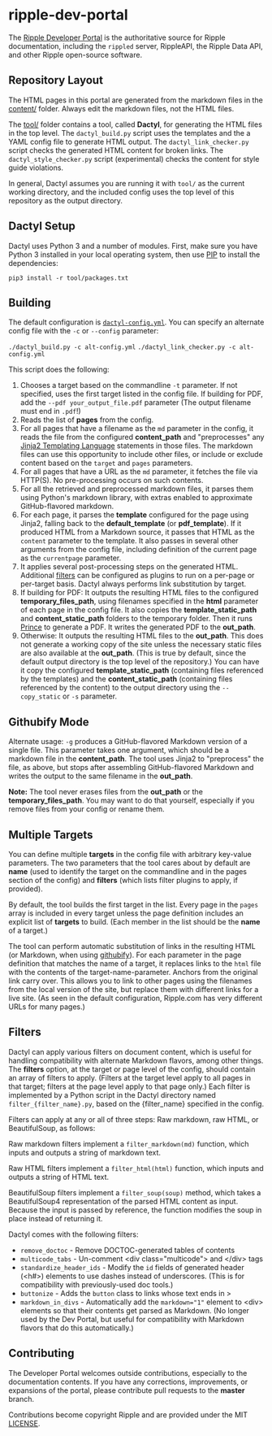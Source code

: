 ripple-dev-portal
=================

The [Ripple Developer Portal](https://dev.ripple.com) is the authoritative source for Ripple documentation, including the `rippled` server, RippleAPI, the Ripple Data API, and other Ripple open-source software.


Repository Layout
-----------------

The HTML pages in this portal are generated from the markdown files in the [content/](content/) folder. Always edit the markdown files, not the HTML files.

The [tool/](tool/) folder contains a tool, called **Dactyl**, for generating the HTML files in the top level. The `dactyl_build.py` script uses the templates and the a YAML config file to generate HTML output. The `dactyl_link_checker.py` script checks the generated HTML content for broken links. The `dactyl_style_checker.py` script (experimental) checks the content for style guide violations.

In general, Dactyl assumes you are running it with `tool/` as the current working directory, and the included config uses the top level of this repository as the output directory.

Dactyl Setup
------------

Dactyl uses Python 3 and a number of modules. First, make sure you have Python 3 installed in your local operating system, then use [PIP](https://pip.pypa.io/en/stable/) to install the dependencies:

`pip3 install -r tool/packages.txt`


Building
--------

The default configuration is [`dactyl-config.yml`](tool/dactyl-config.yml). You can specify an alternate config file with the `-c` or `--config` parameter:

`./dactyl_build.py -c alt-config.yml`
`./dactyl_link_checker.py -c alt-config.yml`

This script does the following:

1. Chooses a target based on the commandline `-t` parameter. If not specified, uses the first target listed in the config file. If building for PDF, add the `--pdf your_output_file.pdf` parameter (The output filename must end in `.pdf`!)
2. Reads the list of **pages** from the config.
3. For all pages that have a filename as the `md` parameter in the config, it reads the file from the configured **content_path** and "preprocesses" any [Jinja2 Templating Language](http://jinja.pocoo.org/docs/dev/templates/) statements in those files. The markdown files can use this opportunity to include other files, or include or exclude content based on the `target` and `pages` parameters.
4. For all pages that have a URL as the `md` parameter, it fetches the file via HTTP(S). No pre-processing occurs on such contents.
5. For all the retrieved and preprocessed markdown files, it parses them using Python's markdown library, with extras enabled to approximate GitHub-flavored markdown.
6. For each page, it parses the **template** configured for the page using Jinja2, falling back to the **default_template** (or **pdf_template**). If it produced HTML from a Markdown source, it passes that HTML as the `content` parameter to the template. It also passes in several other arguments from the config file, including definition of the current page as the `currentpage` parameter.
7. It applies several post-processing steps on the generated HTML. Additional [filters](#filters) can be configured as plugins to run on a per-page or per-target basis. Dactyl always performs link substitution by target.
8. If building for PDF: It outputs the resulting HTML files to the configured **temporary_files_path**, using filenames specified in the **html** parameter of each page in the config file. It also copies the **template_static_path** and **content_static_path** folders to the temporary folder. Then it runs [Prince](http://www.princexml.com/) to generate a PDF. It writes the generated PDF to the **out_path**.
9. Otherwise: It outputs the resulting HTML files to the **out_path**. This does not generate a working copy of the site unless the necessary static files are also available at the **out_path**. (This is true by default, since the default output directory is the top level of the repository.) You can have it copy the configured **template_static_path** (containing files referenced by the templates) and the **content_static_path** (containing files referenced by the content) to the output directory using the `--copy_static` or `-s` parameter.


Githubify Mode
--------------

Alternate usage: `-g` produces a GitHub-flavored Markdown version of a single file. This parameter takes one argument, which should be a markdown file in the **content_path**. The tool uses Jinja2 to "preprocess" the file, as above, but stops after assembling GitHub-flavored Markdown and writes the output to the same filename in the **out_path**.

**Note:** The tool never erases files from the **out_path** or the **temporary_files_path**. You may want to do that yourself, especially if you remove files from your config or rename them.


Multiple Targets
----------------

You can define multiple **targets** in the config file with arbitrary key-value parameters. The two parameters that the tool cares about by default are **name** (used to identify the target on the commandline and in the pages section of the config) and **filters** (which lists filter plugins to apply, if provided).

By default, the tool builds the first target in the list. Every page in the `pages` array is included in every target unless the page definition includes an explicit list of **targets** to build. (Each member in the list should be the **name** of a target.)

The tool can perform automatic substitution of links in the resulting HTML (or Markdown, when using [githubify](#githubify-mode)). For each parameter in the page definition that matches the name of a target, it replaces links to the `html` file with the contents of the target-name-parameter. Anchors from the original link carry over. This allows you to link to other pages using the filenames from the local version of the site, but replace them with different links for a live site. (As seen in the default configuration, Ripple.com has very different URLs for many pages.)

Filters
-------

Dactyl can apply various filters on document content, which is useful for handling compatibility with alternate Markdown flavors, among other things. The **filters** option, at the target or page level of the config, should contain an array of filters to apply. (Filters at the target level apply to all pages in that target; filters at the page level apply to that page only.) Each filter is implemented by a Python script in the Dactyl directory named `filter_{filter_name}.py`, based on the {filter_name} specified in the config.

Filters can apply at any or all of three steps: Raw markdown, raw HTML, or BeautifulSoup, as follows:

Raw markdown filters implement a `filter_markdown(md)` function, which inputs and outputs a string of markdown text.

Raw HTML filters implement a `filter_html(html)` function, which inputs and outputs a string of HTML text.

BeautifulSoup filters implement a `filter_soup(soup)` method, which takes a BeautifulSoup4 representation of the parsed HTML content as input. Because the input is passed by reference, the function modifies the soup in place instead of returning it.

Dactyl comes with the following filters:

  * `remove_doctoc` - Remove DOCTOC-generated tables of contents
  * `multicode_tabs` - Un-comment &lt;div class="multicode"&gt; and &lt;/div&gt; tags
  * `standardize_header_ids` - Modify the `id` fields of generated header (&lt;h#&gt;) elements to use dashes instead of underscores. (This is for compatibility with previously-used doc tools.)
  * `buttonize` - Adds the `button` class to links whose text ends in &gt;
  * `markdown_in_divs` - Automatically add the `markdown="1"` element to &lt;div&gt; elements so that their contents get parsed as Markdown. (No longer used by the Dev Portal, but useful for compatibility with Markdown flavors that do this automatically.)


Contributing
------------

The Developer Portal welcomes outside contributions, especially to the documentation contents. If you have any corrections, improvements, or expansions of the portal, please contribute pull requests to the **master** branch.

Contributions become copyright Ripple and are provided under the MIT [LICENSE](LICENSE).
